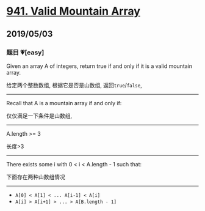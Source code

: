 # [941. Valid Mountain Array](https://leetcode.com/problems/valid-mountain-array/)

## 2019/05/03

### 题目 💗[easy]

Given an array A of integers, return true if and only if it is a valid mountain array.

给定两个整数数组, 根据它是否是山数组, 返回`true`/`false`,

---

Recall that A is a mountain array if and only if:

仅仅满足一下条件是山数组,

---

A.length >= 3

长度>3

---

There exists some i with 0 < i < A.length - 1 such that:

下面存在两种山数组情况

---

- `A[0] < A[1] < ... A[i-1] < A[i]`
- `A[i] > A[i+1] > ... > A[B.length - 1]`
